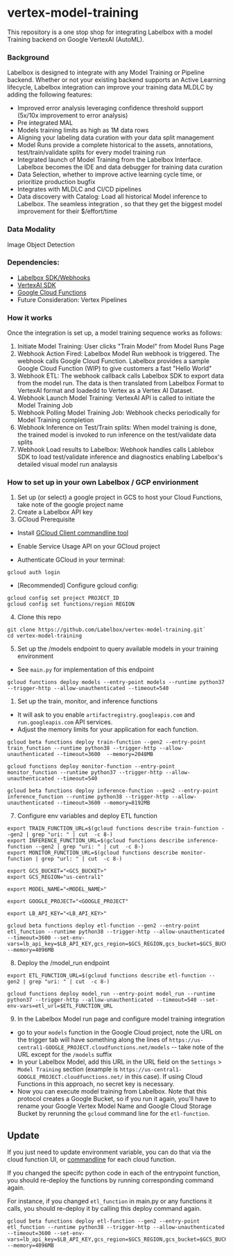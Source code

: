 # vertex-model-training

This repository is a one stop shop for integrating Labelbox with a model Training backend on Google VertexAI (AutoML).  

### Background
Labelbox is designed to integrate with any Model Training or Pipeline backend.  Whether or not your existing backend supports an Active Learning lifecycle, Labelbox integration can improve your training data MLDLC by adding the following features:

- Improved error analysis leveraging confidence threshold support (5x/10x improvement to error analysis)
- Pre integrated MAL
- Models training limits as high as 1M data rows 
- Aligning your labeling data curation with your data split management
- Model Runs provide a complete historical to the assets, annotations, test/train/validate splits for every model training run
- Integrated launch of Model Training from the Labelbox Interface. Labelbox becomes the IDE and data debugger for training data curation
- Data Selection, whether to improve active learning cycle time, or prioritize production bugfix
- Integrates with MLDLC and CI/CD pipelines
- Data discovery with Catalog: Load all historical Model inference to Labelbox. The seamless integration , so that they get the biggest model improvement for their $/effort/time

### Data Modality
Image Object Detection

### Dependencies: 
- [Labelbox SDK/Webhooks](https://docs.labelbox.com/docs/webhooks)  
- [VertexAI SDK](https://cloud.google.com/python/docs/reference/aiplatform/latest)
- [Google Cloud Functions](https://cloud.google.com/functions)
- Future Consideration: Vertex Pipelines

### How it works
Once the integration is set up, a model training sequence works as follows: 

1)	Initiate Model Training: User clicks "Train Model" from Model Runs Page
2)	Webhook Action Fired: Labelbox Model Run webhook is triggered.  The webhook calls Google Cloud Function.  Labelbox provides a sample Google Cloud Function (WIP) to give customers a fast "Hello World"
3)	Webhook ETL: The webhook callback calls Labelbox SDK to export data from the model run.  The data is then translated from Labelbox Format to VertexAI format and loadedd to Vertex as a Vertex AI Dataset. 
4)	Webhook Launch Model Training: VertexAI API is called to initiate the Model Training Job
5)	Webhook Polling Model Training Job: Webhook checks periodically for Model Training completion
6)	Webhook Inference on Test/Train splits: When model training is done, the trained model is invoked to run inference on the test/validate data splits
7)	Webhook Load results to Labelbox: Webhook handles calls Lablebox SDK to load test/validate inference and diagnostics enabling Labelbox's detailed visual model run analaysis

### How to set up in your own Labelbox / GCP envirionment
1) Set up (or select) a google project in GCS to host your Cloud Functions, take note of the google project name
2) Create a Labelbox API key
3) GCloud Prerequisite

- Install [GCloud Client commandline tool](https://cloud.google.com/sdk/docs/install)

- Enable Service Usage API on your GCloud project

- Authenticate GCloud in your terminal:

```
gcloud auth login
``` 

- [Recommended] Configure gcloud config:

```
gcloud config set project PROJECT_ID
gcloud config set functions/region REGION
```

4) Clone this repo

```
git clone https://github.com/Labelbox/vertex-model-training.git`
cd vertex-model-training
```

5) Set up the /models endpoint to query available models in your training environment

- See `main.py` for implementation of this endpoint

```
gcloud functions deploy models --entry-point models --runtime python37 --trigger-http --allow-unauthenticated --timeout=540
```





1) Set up the train, monitor, and inference functions

- It will ask to you enable `artifactregistry.googleapis.com` and `run.googleapis.com` API services. 
- Adjust the memory limits for your application for each function. 

```
gcloud beta functions deploy train-function --gen2 --entry-point train_function --runtime python38 --trigger-http --allow-unauthenticated --timeout=3600  --memory=2048MB

gcloud functions deploy monitor-function --entry-point monitor_function --runtime python37 --trigger-http --allow-unauthenticated --timeout=540

gcloud beta functions deploy inference-function --gen2 --entry-point inference_function --runtime python38 --trigger-http --allow-unauthenticated --timeout=3600 --memory=8192MB
```

7) Configure env variables and deploy ETL function

```
export TRAIN_FUNCTION_URL=$(gcloud functions describe train-function --gen2 | grep "uri: " | cut  -c 8-) 
export INFERENCE_FUNCTION_URL=$(gcloud functions describe inference-function --gen2 | grep "uri: " | cut  -c 8-)
export MONITOR_FUNCTION_URL=$(gcloud functions describe monitor-function | grep "url: " | cut  -c 8-)

export GCS_BUCKET="<GCS_BUCKET>"
export GCS_REGION="us-central1"

export MODEL_NAME="<MODEL_NAME>"

export GOOGLE_PROJECT="<GOOGLE_PROJECT"

export LB_API_KEY="<LB_API_KEY>"
```


```
gcloud beta functions deploy etl-function --gen2 --entry-point etl_function --runtime python38 --trigger-http --allow-unauthenticated --timeout=3600 --set-env-vars=lb_api_key=$LB_API_KEY,gcs_region=$GCS_REGION,gcs_bucket=$GCS_BUCKET,model_name=$MODEL_NAME,google_project=$GOOGLE_PROJECT,train_url=$TRAIN_FUNCTION_URL,monitor_url=$MONITOR_FUNCTION_URL,inference_url=$INFERENCE_FUNCTION_URL,  --memory=4096MB
```

8) Deploy the /model_run endpoint 
```
export ETL_FUNCTION_URL=$(gcloud functions describe etl-function --gen2 | grep "uri: " | cut  -c 8-) 

gcloud functions deploy model_run --entry-point model_run --runtime python37 --trigger-http --allow-unauthenticated --timeout=540 --set-env-vars=etl_url=$ETL_FUNCTION_URL
```

9) In the Labelbox Model run page and configure model training integration
- go to your `models` function in the Google Cloud project, note the URL on the trigger tab will have something along the lines of `https://us-central1-GOOGLE_PROJECT.cloudfunctions.net/models` -- take note of the URL except for the `/models` suffix
- In your Labelbox Model, add this URL in the URL field on the `Settings` > `Model Training` section (example is `https://us-central1-GOOGLE_PROJECT.cloudfunctions.net/` in this case). If using Cloud Functions in this approach, no secret key is necessary. 
-  Now you can execute model training from Labelbox. Note that this protocol creates a Google Bucket, so if you run it again, you'll have to rename your Google Vertex Model Name and Google Cloud Storage Bucket by rerunning the `gcloud` command line for the `etl-function`.

## Update 
If you just need to update environment variable, you can do that via the cloud function UI, or [commandline](https://cloud.google.com/sdk/gcloud/reference/functions/deploy#--update-env-vars) for each cloud function. 

If you changed the specifc python code in each of the entrypoint function, you should re-deploy the functions by running corresponding command again.

For instance, if you changed `etl_function` in main.py or any functions it calls, you should re-deploy it by calling this deploy command again. 
```
gcloud beta functions deploy etl-function --gen2 --entry-point etl_function --runtime python38 --trigger-http --allow-unauthenticated --timeout=3600 --set-env-vars=lb_api_key=$LB_API_KEY,gcs_region=$GCS_REGION,gcs_bucket=$GCS_BUCKET,model_name=$MODEL_NAME,google_project=$GOOGLE_PROJECT,train_url=$TRAIN_FUNCTION_URL,monitor_url=$MONITOR_FUNCTION_URL,inference_url=$INFERENCE_FUNCTION_URL,  --memory=4096MB

```





